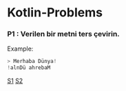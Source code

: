 # Kotlin-Problems

### P1 : Verilen bir metni ters çevirin.
Example:
``` kotlin
> Merhaba Dünya!
!alnDü ahrebaM
```
[S1][] [S2][]


[S1]: https://raw.githubusercontent.com/ahmt42/Kotlin-Problems/main/src/P1-1.kt
[S2]: https://raw.githubusercontent.com/ahmt42/Kotlin-Problems/main/src/P1-2.kt
